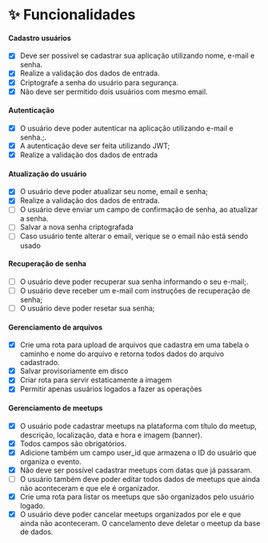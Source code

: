 # ✨ Funcionalidades

#### Cadastro usuários

- [x] Deve ser possivel se cadastrar sua aplicação utilizando nome, e-mail e senha.
- [x] Realize a validação dos dados de entrada.
- [x] Criptografe a senha do usuário para segurança.
- [x] Não deve ser permitido dois usuários com mesmo email.

#### Autenticação

- [x] O usuário deve poder autenticar na aplicação utilizando e-mail e senha.;.
- [x] A autenticação deve ser feita utilizando JWT;
- [x] Realize a validação dos dados de entrada

#### Atualização do usuário

- [x] O usuário deve poder atualizar seu nome, email e senha;
- [x] Realize a validação dos dados de entrada.
- [ ] O usuário deve enviar um campo de confirmação de senha, ao atualizar a senha.
- [ ] Salvar a nova senha criptografada
- [ ] Caso usuário tente alterar o email, verique se o email não está sendo usado

#### Recuperação de senha

- [ ] O usuário deve poder recuperar sua senha informando o seu e-mail;.
- [ ] O usuário deve receber um e-mail com instruções de recuperação de senha;
- [ ] O usuário deve poder resetar sua senha;

#### Gerenciamento de arquivos

- [x] Crie uma rota para upload de arquivos que cadastra em uma tabela o caminho e nome do arquivo e retorna todos dados do arquivo cadastrado.
- [x] Salvar provisoriamente em disco
- [x] Criar rota para servir estaticamente a imagem
- [x] Permitir apenas usuários logados a fazer as operações

#### Gerenciamento de meetups

- [x] O usuário pode cadastrar meetups na plataforma com título do meetup, descrição, localização, data e hora e imagem (banner).
- [x] Todos campos são obrigatórios.
- [x] Adicione também um campo user_id que armazena o ID do usuário que organiza o evento.
- [x] Não deve ser possível cadastrar meetups com datas que já passaram.
- [ ] O usuário também deve poder editar todos dados de meetups que ainda não aconteceram e que ele é organizador.
- [x] Crie uma rota para listar os meetups que são organizados pelo usuário logado.
- [x] O usuário deve poder cancelar meetups organizados por ele e que ainda não aconteceram. O cancelamento deve deletar o meetup da base de dados.
